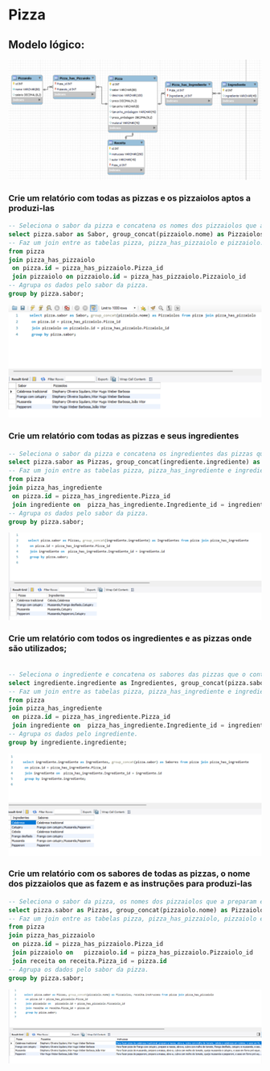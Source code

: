 # Pizza

## Modelo lógico:
![modelo](modelo_logico_pizza.png)

### Crie um relatório com todas as pizzas e os pizzaiolos aptos a produzi-las
``` sql
-- Seleciona o sabor da pizza e concatena os nomes dos pizzaiolos que a preparam.
select pizza.sabor as Sabor, group_concat(pizzaiolo.nome) as Pizzaiolos
-- Faz um join entre as tabelas pizza, pizza_has_pizzaiolo e pizzaiolo.
from pizza
join pizza_has_pizzaiolo
 on pizza.id = pizza_has_pizzaiolo.Pizza_id
 join pizzaiolo on pizzaiolo.id = pizza_has_pizzaiolo.Pizzaiolo_id
-- Agrupa os dados pelo sabor da pizza.
group by pizza.sabor;
```
![pizzaria1](pizza_e_pizzaiolos.png)

### Crie um relatório com todas as pizzas e seus ingredientes
``` sql
-- Seleciona o sabor da pizza e concatena os ingredientes das pizzas que o possuem.
select pizza.sabor as Pizzas, group_concat(ingrediente.ingrediente) as Ingredientes
-- Faz um join entre as tabelas pizza, pizza_has_ingrediente e ingrediente.
from pizza
join pizza_has_ingrediente
 on pizza.id = pizza_has_ingrediente.Pizza_id
 join ingrediente on  pizza_has_ingrediente.Ingrediente_id = ingrediente.id 
-- Agrupa os dados pelo sabor da pizza.
group by pizza.sabor;
```

![pizzaria3](pizza_ingredientes.png)
### Crie um relatório com todos os ingredientes e as pizzas onde são utilizados;

``` sql

-- Seleciona o ingrediente e concatena os sabores das pizzas que o contêm.
select ingrediente.ingrediente as Ingredientes, group_concat(pizza.sabor) as Sabores
-- Faz um join entre as tabelas pizza, pizza_has_ingrediente e ingrediente.
from pizza
join pizza_has_ingrediente
 on pizza.id = pizza_has_ingrediente.Pizza_id
 join ingrediente on  pizza_has_ingrediente.Ingrediente_id = ingrediente.id 
-- Agrupa os dados pelo ingrediente.
group by ingrediente.ingrediente;

```

![pizzaria2](ingrediente_pizza.png)

### Crie um relatório com os sabores de todas as pizzas, o nome dos pizzaiolos que as fazem e as instruções para produzi-las
``` sql
-- Seleciona o sabor da pizza, os nomes dos pizzaiolos que a preparam e as instruções da receita.
select pizza.sabor as Pizzas, group_concat(pizzaiolo.nome) as Pizzaiolos, receita.instrucoes
-- Faz um join entre as tabelas pizza, pizza_has_pizzaiolo, pizzaiolo e receita.
from pizza
join pizza_has_pizzaiolo
 on pizza.id = pizza_has_pizzaiolo.Pizza_id
 join pizzaiolo on   pizzaiolo.id = pizza_has_pizzaiolo.Pizzaiolo_id
 join receita on receita.Pizza_id = pizza.id 
-- Agrupa os dados pelo sabor da pizza.
group by pizza.sabor;
```
![pizzaria4](pizza_pizzaiolo_instrução.png)
